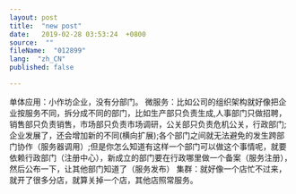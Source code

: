 ```yaml
---
layout: post
title:  "new post"
date:   2019-02-28 03:53:24  +0800
source:  ""
fileName:  "012899"
lang:  "zh_CN"
published: false

---
```


单体应用：小作坊企业，没有分部门。
微服务：比如公司的组织架构就好像把企业按服务不同，拆分成不同的部门，比如生产部只负责生成,人事部门只做招聘，销售部只负责销售，市场部只负责市场调研，公关部只负责危机公关，行政部门;企业发展了，还会增加新的不同(横向扩展);各个部门之间就无法避免的发生跨部门协作（服务器调用）;但是你怎么知道有这样一个部门可以做这个事情呢，就要依赖行政部门（注册中心），新成立的部门要在行政哪里做一个备案（服务注册），然后公布一下，让其他部门知道了（服务发布）
集群：就好像一个店忙不过来，就开了很多分店，就算关掉一个店，其他店照常服务。
